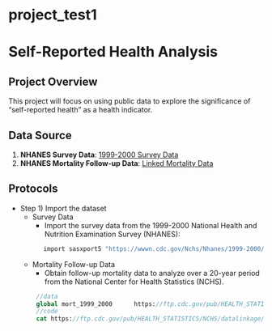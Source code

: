 # project_test1
# Self-Reported Health Analysis

## Project Overview
This project will focus on using public data to explore the significance of “self-reported health” as a health indicator.

## Data Source
1. **NHANES Survey Data**: [1999-2000 Survey Data](https://wwwn.cdc.gov/Nchs/Nhanes/1999-2000/DEMO.XPT)
2. **NHANES Mortality Follow-up Data**: [Linked Mortality Data](https://ftp.cdc.gov/pub/HEALTH_STATISTICS/NCHS/datalinkage/linked_mortality/NHANES_1999_2000_MORT_2019_PUBLIC.dat)
   
## Protocols

- Step 1) Import the dataset
  * Survey Data
     * Import the survey data from the 1999-2000 National Health and Nutrition Examination Survey (NHANES):
    ```stata
       import sasxport5 "https://wwwn.cdc.gov/Nchs/Nhanes/1999-2000/DEMO.XPT", clear
   * Mortality Follow-up Data
      * Obtain follow-up mortality data to analyze over a 20-year period from the National Center for Health Statistics (NCHS). 
     ```stata
      //data
      global mort_1999_2000      https://ftp.cdc.gov/pub/HEALTH_STATISTICS/NCHS/datalinkage/linked_mortality/NHANES_1999_2000_MORT_2019_PUBLIC.dat
      //code
      cat https://ftp.cdc.gov/pub/HEALTH_STATISTICS/NCHS/datalinkage/linked_mortality/Stata_ReadInProgramAllSurveys.do
